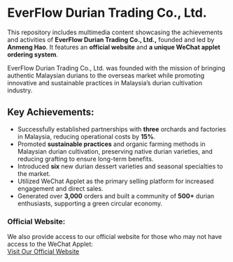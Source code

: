 # EverFlow Durian Trading Co., Ltd.
This repository includes multimedia content showcasing the achievements and activities of **EverFlow Durian Trading Co., Ltd.,** founded and led by **Anmeng Hao**. It features an **official website** and **a unique WeChat applet ordering system**.

EverFlow Durian Trading Co., Ltd. was founded with the mission of bringing authentic Malaysian durians to the overseas market while promoting innovative and sustainable practices in Malaysia’s durian cultivation industry.


## Key Achievements:
- Successfully established partnerships with **three** orchards and factories in Malaysia, reducing operational costs by **15%**.
- Promoted **sustainable practices** and organic farming methods in Malaysian durian cultivation, preserving native durian varieties, and reducing grafting to ensure long-term benefits.
- Introduced **six** new durian dessert varieties and seasonal specialties to the market.
- Utilized WeChat Applet as the primary selling platform for increased engagement and direct sales. 
- Generated over **3,000** orders and built a community of **500+** durian enthusiasts, supporting a green circular economy.

### Official Website:
We also provide access to our official website for those who may not have access to the WeChat Applet:  
[Visit Our Official Website](http://www.liumaomao.cn/) 
